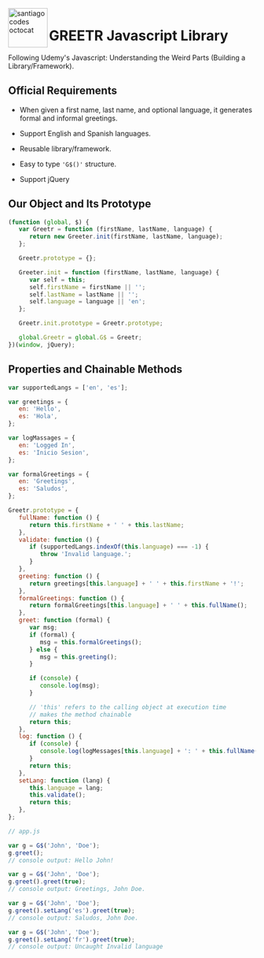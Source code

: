 <img height="80px" align="left" src="https://santiagocodes.github.io/santiagocodes/images/octocat-santiagocodes.png" alt="santiagocodes octocat" />

# GREETR Javascript Library

Following Udemy's Javascript: Understanding the Weird Parts (Building a Library/Framework).

## Official Requirements

-  When given a first name, last name, and optional language, it generates formal and informal greetings.

-  Support English and Spanish languages.

-  Reusable library/framework.

-  Easy to type `'G$()'` structure.

-  Support jQuery

## Our Object and Its Prototype

```javascript
(function (global, $) {
   var Greetr = function (firstName, lastName, language) {
      return new Greeter.init(firstName, lastName, language);
   };

   Greetr.prototype = {};

   Greeter.init = function (firstName, lastName, language) {
      var self = this;
      self.firstName = firstName || '';
      self.lastName = lastName || '';
      self.language = language || 'en';
   };

   Greetr.init.prototype = Greetr.prototype;

   global.Greetr = global.G$ = Greetr;
})(window, jQuery);
```

## Properties and Chainable Methods

```javascript
var supportedLangs = ['en', 'es'];

var greetings = {
   en: 'Hello',
   es: 'Hola',
};

var logMassages = {
   en: 'Logged In',
   es: 'Inicio Sesion',
};

var formalGreetings = {
   en: 'Greetings',
   es: 'Saludos',
};

Greetr.prototype = {
   fullName: function () {
      return this.firstName + ' ' + this.lastName;
   },
   validate: function () {
      if (supportedLangs.indexOf(this.language) === -1) {
         throw 'Invalid language.';
      }
   },
   greeting: function () {
      return greetings[this.language] + ' ' + this.firstName + '!';
   },
   formalGreetings: function () {
      return formalGreetings[this.language] + ' ' + this.fullName();
   },
   greet: function (formal) {
      var msg;
      if (formal) {
         msg = this.formalGreetings();
      } else {
         msg = this.greeting();
      }

      if (console) {
         console.log(msg);
      }

      // 'this' refers to the calling object at execution time
      // makes the method chainable
      return this;
   },
   log: function () {
      if (console) {
         console.log(logMessages[this.language] + ': ' + this.fullName());
      }
      return this;
   },
   setLang: function (lang) {
      this.language = lang;
      this.validate();
      return this;
   },
};
```

```javascript
// app.js

var g = G$('John', 'Doe');
g.greet();
// console output: Hello John!

var g = G$('John', 'Doe');
g.greet().greet(true);
// console output: Greetings, John Doe.

var g = G$('John', 'Doe');
g.greet().setLang('es').greet(true);
// console output: Saludos, John Doe.

var g = G$('John', 'Doe');
g.greet().setLang('fr').greet(true);
// console output: Uncaught Invalid language
```
